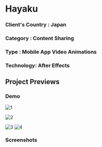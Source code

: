 # Hayaku

### Client's Country : Japan
### Category : Content Sharing
### Type : Mobile App Video Animations
### Technology: After Effects

## Project Previews

### Demo
![1](https://user-images.githubusercontent.com/59219626/111682531-7e214880-884a-11eb-8c51-9b204457160a.gif)

![2](https://user-images.githubusercontent.com/59219626/111682873-de17ef00-884a-11eb-8cd9-af2afa4124ea.gif)

![3](https://user-images.githubusercontent.com/59219626/111683514-99d91e80-884b-11eb-8b8e-7a5393fd78db.gif)
![4](https://user-images.githubusercontent.com/59219626/111683600-b4ab9300-884b-11eb-8928-c718cf3af6e4.gif)



### Screenshots
